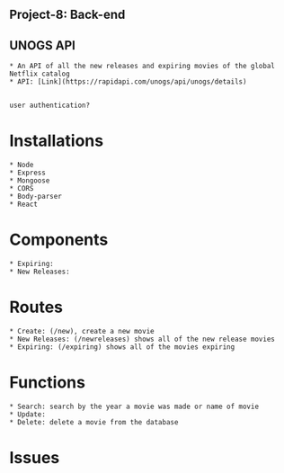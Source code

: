 ## **Project-8: Back-end**
[Heroku Link]: (https://project8-backend.herokuapp.com/)

## UNOGS API

    * An API of all the new releases and expiring movies of the global Netflix catalog
    * API: [Link](https://rapidapi.com/unogs/api/unogs/details)


    user authentication?

# Installations

    * Node
    * Express
    * Mongoose
    * CORS
    * Body-parser
    * React

# Components

    * Expiring:
    * New Releases:

# Routes

    * Create: (/new), create a new movie
    * New Releases: (/newreleases) shows all of the new release movies
    * Expiring: (/expiring) shows all of the movies expiring

# Functions

    * Search: search by the year a movie was made or name of movie
    * Update:
    * Delete: delete a movie from the database
    
# Issues
